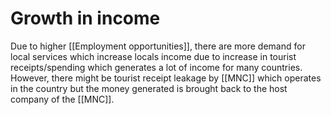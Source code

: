 # Growth in income
Due to higher [[Employment opportunities]], there are more demand for local services which increase locals income due to increase in tourist receipts/spending which generates a lot of income for many countries. However, there might be tourist receipt leakage by [[MNC]] which operates in the country but the money generated is brought back to the host company of the [[MNC]].